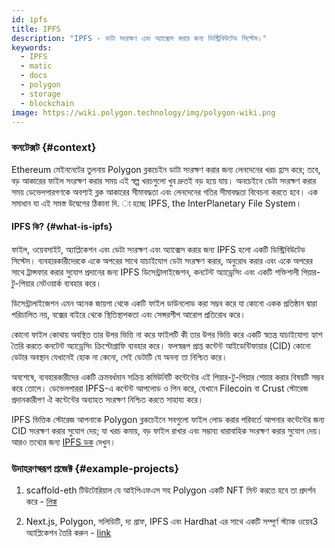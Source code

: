 ```yaml
---
id: ipfs
title: IPFS
description: "IPFS - ডাটা সংরক্ষণ এবং অ্যাক্সেস করার জন্য ডিস্ট্রিবিউটেড সিস্টেম।"
keywords:
  - IPFS
  - matic
  - docs
  - polygon
  - storage
  - blockchain
image: https://wiki.polygon.technology/img/polygon-wiki.png
---
```


### কনটেক্সট {#context}

Ethereum মেইননেটের তুলনায় Polygon ব্লকচেইন ডাটা সংরক্ষণ করার জন্য লেনদেনের খরচ হ্রাস করে; তবে, বড় আকারের ফাইল সংরক্ষণ করার সময় এই স্বল্প খরচগুলো খুব দ্রুতই বড় হয়ে যায়। অনচেইনে ডেটা সংরক্ষণ করার সময় ডেভেলপারগণকে অবশ্যই ব্লক আকারের সীমাবদ্ধতা এবং লেনদেনের গতির সীমাবদ্ধতা বিবেচনা করতে হবে। এক সমাধান যা এই সমস্ত উদ্বেগের ঠিকানা দি. া হচ্ছে IPFS, the InterPlanetary File System।

#### IPFS কি? {#what-is-ipfs}

ফাইল, ওয়েবসাইট, অ্যাপ্লিকেশন এবং ডেটা সংরক্ষণ এবং অ্যাক্সেস করার জন্য IPFS হলো একটি ডিস্ট্রিবিউটেড সিস্টেম। ব্যবহারকারীদেরকে একে অপরের সাথে যাচাইযোগ ডেটা সংরক্ষণ করার, অনুরোধ করার এবং একে অপরের সাথে ট্রান্সফার করার সুযোগ প্রদানের জন্য IPFS ডিসেন্ট্রালাইজেশন, কনটেন্ট অ্যাড্রেসিং এবং একটি শক্তিশালী পিয়ার-টু-পিয়ার নেটওয়ার্ক ব্যবহার করে।

ডিসেন্ট্রালাইজেশন এমন অনেক জায়গা থেকে একটি ফাইল ডাউনলোড করা সম্ভব করে যা কোনো একক প্রতিষ্ঠান দ্বারা পরিচালিত নয়, বক্সের বাইরে থেকে স্থিতিস্থাপকতা এবং সেন্সরশীপ আরোপ প্রতিরোধ করে।

কোনো ফাইল কোথায় অবস্থিত তার উপর ভিত্তি না করে ফাইলটি কী তার উপর ভিত্তি করে একটি স্বতন্ত্র যাচাইযোগ্য হ্যাশ তৈরি করতে কনটেন্ট অ্যাড্রেসিং ক্রিপ্টোগ্রাফি ব্যবহার করে। ফলস্বরূপ প্রাপ্ত কন্টেন্ট আইডেন্টিফায়ার (CID) কোনো ডেটার অবস্থান যেখানেই হোক না কেনো, সেই ডেটাটি যে অনন্য তা নিশ্চিত করে।

অবশেষে, ব্যবহারকারীদের একটি ক্রমবর্ধমান সক্রিয় কমিউনিটি কন্টেন্টের এই পিয়ার-টু-পিয়ার শেয়ার করার বিষয়টি সম্ভব করে তোলে। ডেভেলপাররা IPFS-এ কন্টেন্ট আপলোড ও পিন করে, যেখানে Filecoin বা Crust স্টোরেজ প্রদানকারীগণ ঐ কন্টেন্টের অব্যাহত সংরক্ষণ নিশ্চিত করতে সাহায্য করে।


IPFS ভিত্তিক স্টোরেজ আপনাকে Polygon ব্লকচেইনে সবগুলো ফাইল লোড করার পরিবর্তে আপনার কন্টেন্টের জন্য CID সংরক্ষণ করার সুযোগ দেয়; যা খরচ কমায়, বড় ফাইল রাখার এবং সম্ভাব্য ধারাবাহিক সংরক্ষণ করার সুযোগ দেয়। আরও তথ্যের জন্য [IPFS ডক](https://docs.ipfs.io/) দেখুন।

### উদাহরণস্বরূপ প্রজেক্ট {#example-projects}

1. scaffold-eth টিউটোরিয়াল যে আইপিএফএস সহ Polygon একটি NFT মিন্ট করতে হবে তা প্রদর্শন করে - [লিঙ্ক](https://github.com/scaffold-eth/scaffold-eth/tree/simple-nft-example)

2. Next.js, Polygon, সলিডিটি, দ্য গ্রাফ, IPFS এবং Hardhat এর সাথে একটি সম্পূর্ণ স্ট্যাক ওয়েব3 অ্যাপ্লিকেশন তৈরি করুন - [link](https://dev.to/dabit3/the-complete-guide-to-full-stack-web3-development-4g74)
